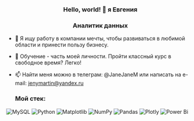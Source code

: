 <h3 align="center">Hello, world! 👋 я Евгения </h3>
<h3 align="center">Аналитик данных</h3>


- 💞️ Я ищу работу в компании мечты, чтобы развиваться в любимой области и принести пользу бизнесу.

- 🌱 Обучение - часть моей личности. Пройти классный курс в свободное время? Легко!
 
- 📫 Найти меня можно в телеграм: @JaneJaneM или написать на e-mail: jenymartin@yandex.ru

  <h3>Мой стек:</h3>

![MySQL](https://img.shields.io/badge/mysql-%2300f.svg?style=for-the-badge&logo=mysql&logoColor=white)
![Python](https://img.shields.io/badge/python-3670A0?style=for-the-badge&logo=python&logoColor=ffdd54)
![Matplotlib](https://img.shields.io/badge/Matplotlib-%23ffffff.svg?style=for-the-badge&logo=Matplotlib&logoColor=black)
![NumPy](https://img.shields.io/badge/numpy-%23013243.svg?style=for-the-badge&logo=numpy&logoColor=white)
![Pandas](https://img.shields.io/badge/pandas-%23150458.svg?style=for-the-badge&logo=pandas&logoColor=white)
![Plotly](https://img.shields.io/badge/Plotly-%233F4F75.svg?style=for-the-badge&logo=plotly&logoColor=white)
![Power Bi](https://img.shields.io/badge/power_bi-F2C811?style=for-the-badge&logo=powerbi&logoColor=black)



